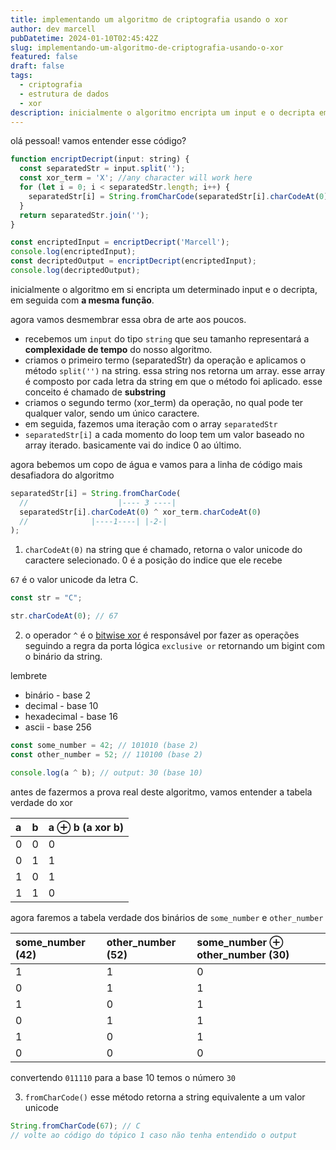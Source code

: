 ```yaml
---
title: implementando um algoritmo de criptografia usando o xor
author: dev marcell
pubDatetime: 2024-01-10T02:45:42Z
slug: implementando-um-algoritmo-de-criptografia-usando-o-xor
featured: false
draft: false
tags:
  - criptografia
  - estrutura de dados
  - xor
description: inicialmente o algoritmo encripta um input e o decripta em seguida com...
---
```


olá pessoal! vamos entender esse código?

```javascript
function encriptDecript(input: string) {
  const separatedStr = input.split('');
  const xor_term = 'X'; //any character will work here
  for (let i = 0; i < separatedStr.length; i++) {
    separatedStr[i] = String.fromCharCode(separatedStr[i].charCodeAt(0) ^ xor_term.charCodeAt(0));
  }
  return separatedStr.join('');
}

const encriptedInput = encriptDecript('Marcell');
console.log(encriptedInput);
const decriptedOutput = encriptDecript(encriptedInput);
console.log(decriptedOutput);
```

inicialmente o algoritmo em si encripta um determinado input e o decripta, em seguida com **a mesma função**.

agora vamos desmembrar essa obra de arte aos poucos.

- recebemos um `input` do tipo `string` que seu tamanho representará a **complexidade de tempo** do nosso algoritmo.
- criamos o primeiro termo (separatedStr) da operação e aplicamos o método `split('')` na string. essa string nos retorna um array. esse array é composto por cada letra da string em que o método foi aplicado. esse conceito é chamado de **substring**
- criamos o segundo termo (xor_term) da operação, no qual pode ter qualquer valor, sendo um único caractere.
- em seguida, fazemos uma iteração com o array `separatedStr`
- `separatedStr[i]` a cada momento do loop tem um valor baseado no array iterado. basicamente vai do indice 0 ao último.

agora bebemos um copo de água e vamos para a linha de código mais desafiadora do algoritmo

```javascript
separatedStr[i] = String.fromCharCode(
  //                    |---- 3 ----|
  separatedStr[i].charCodeAt(0) ^ xor_term.charCodeAt(0)
  //              |----1----| |-2-|
);
```

1. `charCodeAt(0)` na string que é chamado, retorna o valor unicode do caractere selecionado. 0 é a posição do indice que ele recebe

`67` é o valor unicode da letra C.

```javascript
const str = "C";

str.charCodeAt(0); // 67
```

2. o operador `^` é o <a target="_blank" href='https://developer.mozilla.org/en-US/docs/Web/JavaScript/Reference/Operators/Bitwise_XOR'>bitwise xor</a> é responsável por fazer as operações seguindo a regra da porta lógica `exclusive or` retornando um bigint com o binário da string.

lembrete

- binário - base 2
- decimal - base 10
- hexadecimal - base 16
- ascii - base 256

```javascript
const some_number = 42; // 101010 (base 2)
const other_number = 52; // 110100 (base 2)

console.log(a ^ b); // output: 30 (base 10)
```

antes de fazermos a prova real deste algoritmo, vamos entender a tabela verdade do xor

| a   | b   | a ⊕ b (a xor b) |
| :-- | :-- | :-------------- |
| 0   | 0   | 0               |
| 0   | 1   | 1               |
| 1   | 0   | 1               |
| 1   | 1   | 0               |

agora faremos a tabela verdade dos binários de `some_number` e `other_number`

| some_number (42) | other_number (52) | some_number ⊕ other_number (30) |
| :--------------- | :---------------- | :------------------------------ |
| 1                | 1                 | 0                               |
| 0                | 1                 | 1                               |
| 1                | 0                 | 1                               |
| 0                | 1                 | 1                               |
| 1                | 0                 | 1                               |
| 0                | 0                 | 0                               |

convertendo `011110` para a base 10 temos o número `30`

3. `fromCharCode()` esse método retorna a string equivalente a um valor unicode

```javascript
String.fromCharCode(67); // C
// volte ao código do tópico 1 caso não tenha entendido o output
```
